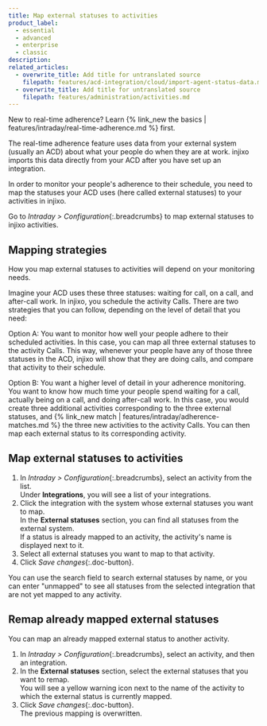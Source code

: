 ```yaml
---
title: Map external statuses to activities
product_label:
  - essential
  - advanced
  - enterprise
  - classic
description:
related_articles:
  - overwrite_title: Add title for untranslated source
    filepath: features/acd-integration/cloud/import-agent-status-data.md
  - overwrite_title: Add title for untranslated source
    filepath: features/administration/activities.md
---
```


New to real-time adherence? Learn {% link_new the basics | features/intraday/real-time-adherence.md %} first.

The real-time adherence feature uses data from your external system (usually an ACD) about what your people do when they are at work. injixo imports this data directly from your ACD after you have set up an integration.

In order to monitor your people's adherence to their schedule, you need to map the statuses your ACD uses (here called external statuses) to your activities in injixo.

Go to _Intraday > Configuration_{:.breadcrumbs} to map external statuses to injixo activities.

## Mapping strategies

How you map external statuses to activities will depend on your monitoring needs.

Imagine your ACD uses these three statuses: waiting for call, on a call, and after-call work. In injixo, you schedule the activity Calls. There are two strategies that you can follow, depending on the level of detail that you need:

Option A: You want to monitor how well your people adhere to their scheduled activities. In this case, you can map all three external statuses to the activity Calls. This way, whenever your people have any of those three statuses in the ACD, injixo will show that they are doing calls, and compare that activity to their schedule.

Option B: You want a higher level of detail in your adherence monitoring. You want to know how much time your people spend waiting for a call, actually being on a call, and doing after-call work. In this case, you would create three additional activities corresponding to the three external statuses, and {% link_new match | features/intraday/adherence-matches.md %} the three new activities to the activity Calls. You can then map each external status to its corresponding activity.

## Map external statuses to activities

1. In _Intraday > Configuration_{:.breadcrumbs}, select an activity from the list.<br>Under **Integrations**, you will see a list of your integrations.
2. Click the integration with the system whose external statuses you want to map.<br>In the **External statuses** section, you can find all statuses from the external system.<br>If a status is already mapped to an activity, the activity's name is displayed next to it.
3. Select all external statuses you want to map to that activity.
4. Click _Save changes_{:.doc-button}.

You can use the search field to search external statuses by name, or you can enter "unmapped" to see all statuses from the selected integration that are not yet mapped to any activity.

## Remap already mapped external statuses

You can map an already mapped external status to another activity.

1. In _Intraday > Configuration_{:.breadcrumbs}, select an activity, and then an integration.
2. In the **External statuses** section, select the external statuses that you want to remap.<br>You will see a yellow warning icon next to the name of the activity to which the external status is currently mapped.
3. Click _Save changes_{:.doc-button}.<br>The previous mapping is overwritten.
